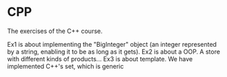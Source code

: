 # CPP
The exercises of the C++ course.

Ex1 is about implementing the "BigInteger" object (an integer represented by a string, enabling it to be as long as it gets).
Ex2 is about a OOP. A store with different kinds of products...
Ex3 is about template. We have implemented C++'s set, which is generic
